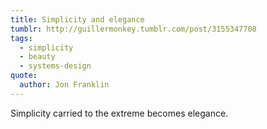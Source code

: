 ```yaml
---
title: Simplicity and elegance
tumblr: http://guillermonkey.tumblr.com/post/3155347708
tags:
  - simplicity
  - beauty
  - systems-design
quote:
  author: Jon Franklin
---
```


Simplicity carried to the extreme becomes elegance.
